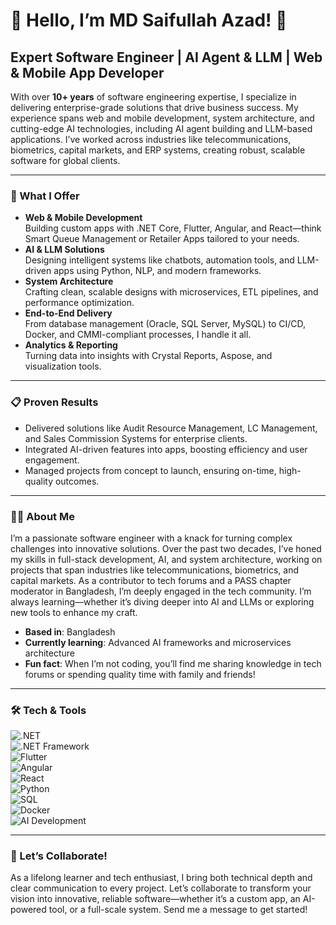 # 👋 Hello, I’m MD Saifullah Azad! 🚀

## Expert Software Engineer | AI Agent & LLM | Web & Mobile App Developer

With over **10+ years** of software engineering expertise, I specialize in delivering enterprise-grade solutions that drive business success. My experience spans web and mobile development, system architecture, and cutting-edge AI technologies, including AI agent building and LLM-based applications. I’ve worked across industries like telecommunications, biometrics, capital markets, and ERP systems, creating robust, scalable software for global clients.

---

### 🌟 What I Offer

- **Web & Mobile Development**  
  Building custom apps with .NET Core, Flutter, Angular, and React—think Smart Queue Management or Retailer Apps tailored to your needs.  
- **AI & LLM Solutions**  
  Designing intelligent systems like chatbots, automation tools, and LLM-driven apps using Python, NLP, and modern frameworks.  
- **System Architecture**  
  Crafting clean, scalable designs with microservices, ETL pipelines, and performance optimization.  
- **End-to-End Delivery**  
  From database management (Oracle, SQL Server, MySQL) to CI/CD, Docker, and CMMI-compliant processes, I handle it all.  
- **Analytics & Reporting**  
  Turning data into insights with Crystal Reports, Aspose, and visualization tools.

---

### 📋 Proven Results

- Delivered solutions like Audit Resource Management, LC Management, and Sales Commission Systems for enterprise clients.  
- Integrated AI-driven features into apps, boosting efficiency and user engagement.  
- Managed projects from concept to launch, ensuring on-time, high-quality outcomes.

---

### 🧑‍💻 About Me

I’m a passionate software engineer with a knack for turning complex challenges into innovative solutions. Over the past two decades, I’ve honed my skills in full-stack development, AI, and system architecture, working on projects that span industries like telecommunications, biometrics, and capital markets. As a contributor to tech forums and a PASS chapter moderator in Bangladesh, I’m deeply engaged in the tech community. I’m always learning—whether it’s diving deeper into AI and LLMs or exploring new tools to enhance my craft.

- **Based in**: Bangladesh  
- **Currently learning**: Advanced AI frameworks and microservices architecture  
- **Fun fact**: When I’m not coding, you’ll find me sharing knowledge in tech forums or spending quality time with family and friends!  

---

### 🛠️ Tech & Tools

![.NET](https://img.shields.io/badge/.NET-512BD4?style=flat-square&logo=dotnet&logoColor=white)  
![.NET Framework](https://img.shields.io/badge/.NET%20Framework-512BD4?style=flat-square&logo=dotnet&logoColor=white)  
![Flutter](https://img.shields.io/badge/Flutter-02569B?style=flat-square&logo=flutter&logoColor=white)  
![Angular](https://img.shields.io/badge/Angular-DD0031?style=flat-square&logo=angular&logoColor=white)  
![React](https://img.shields.io/badge/React-61DAFB?style=flat-square&logo=react&logoColor=black)  
![Python](https://img.shields.io/badge/Python-3776AB?style=flat-square&logo=python&logoColor=white)  
![SQL](https://img.shields.io/badge/SQL-4479A1?style=flat-square&logo=postgresql&logoColor=white)  
![Docker](https://img.shields.io/badge/Docker-2496ED?style=flat-square&logo=docker&logoColor=white)  
![AI Development](https://img.shields.io/badge/AI%20Development-FF6F61?style=flat-square&logo=artificial-intelligence&logoColor=white)

---

### 📢 Let’s Collaborate!

As a lifelong learner and tech enthusiast, I bring both technical depth and clear communication to every project. Let’s collaborate to transform your vision into innovative, reliable software—whether it’s a custom app, an AI-powered tool, or a full-scale system. Send me a message to get started!
